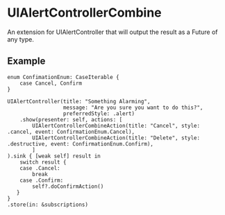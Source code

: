 # UIAlertControllerCombine

An extension for UIAlertController that will output the result as a Future of any type.

## Example

```
enum ConfimationEnum: CaseIterable {
    case Cancel, Confirm
}

UIAlertController(title: "Something Alarming",
                  message: "Are you sure you want to do this?",
                  preferredStyle: .alert)
    .show(presenter: self, actions: [
        UIAlertControllerCombineAction(title: "Cancel", style: .cancel, event: ConfirmationEnum.Cancel),
        UIAlertControllerCombineAction(title: "Delete", style: .destructive, event: ConfirmationEnum.Confirm),
        ]
).sink { [weak self] result in
    switch result {
    case .Cancel:
        break
    case .Confirm:
        self?.doConfirmAction()
   }
}
.store(in: &subscriptions)
```
